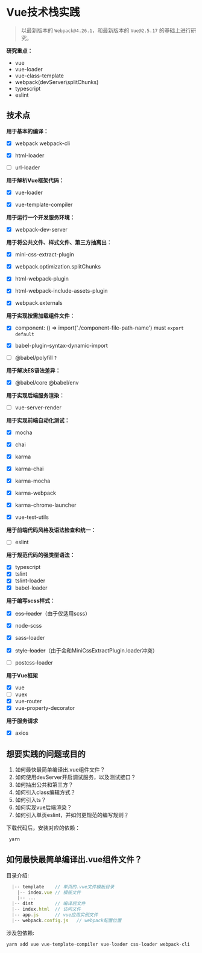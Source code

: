 # Vue技术栈实践

> 以最新版本的 ``Webpack@4.26.1``，和最新版本的 ``Vue@2.5.17`` 的基础上进行研究。

**研究重点：**
  - vue
  - vue-loader
  - vue-class-template
  - webpack(devServer\splitChunks)
  - typescript
  - eslint

## 技术点

**用于基本的编译：**
- [x] webpack webpack-cli
- [x] html-loader
- [ ] url-loader


**用于解析Vue框架代码：**
- [x] vue-loader
- [x] vue-template-compiler


**用于运行一个开发服务环境：**
- [x] webpack-dev-server


**用于将公共文件、样式文件、第三方抽离出：**
- [x] mini-css-extract-plugin
- [x] webpack.optimization.splitChunks
- [x] html-webpack-plugin
- [x] html-webpack-include-assets-plugin
- [x] webpack.externals


**用于实现按需加载组件文件：**
- [x] component: () => import('./component-file-path-name') must `export default`
- [x] babel-plugin-syntax-dynamic-import
- [ ] @babel/polyfill `?`


**用于解决ES语法差异：**
- [x] @babel/core @babel/env


**用于实现后端服务渲染：**
- [ ] vue-server-render


**用于实现前端自动化测试：**
- [x] mocha
- [x] chai
- [x] karma
- [x] karma-chai
- [x] karma-mocha
- [x] karma-webpack
- [x] karma-chrome-launcher
- [x] vue-test-utils


**用于前端代码风格及语法检查和统一：**
- [ ] eslint


**用于规范代码的强类型语法：**
- [x] typescript
- [x] tslint
- [x] tslint-loader
- [x] babel-loader

**用于编写scss样式：**
- [x] ~~css-loader~~（由于仅适用scss）
- [x] node-scss
- [x] sass-loader
- [x] ~~style-loader~~（由于会和MiniCssExtractPlugin.loader冲突）
- [ ] postcss-loader


**用于Vue框架**
- [x] vue
- [ ] vuex
- [x] vue-router
- [x] vue-property-decorator

**用于服务请求**
- [x] axios



## 想要实践的问题或目的
  1. 如何最快最简单编译出.vue组件文件？
  2. 如何使用devServer开启调试服务，以及测试接口？
  3. 如何抽出公共和第三方？
  4. 如何引入class编辑方式？
  5. 如何引入ts？
  6. 如何实现vue后端渲染？
  7. 如何引入单页eslint，并如何更规范的编写规则？

下载代码后，安装对应的依赖：
```javascript
 yarn
```

## 如何最快最简单编译出.vue组件文件？

目录介绍:
```javascript
  |-- template    // 单页的.vue文件模板目录
    |-- index.vue // 模板文件
    |-- ...
  |-- dist        // 编译后文件
  |-- index.html  // 访问文件
  |-- app.js      // vue应用实例文件
  |-- webpack.config.js   // webpack配置位置
```

涉及包依赖:
```c
yarn add vue vue-template-compiler vue-loader css-loader webpack-cli
```
